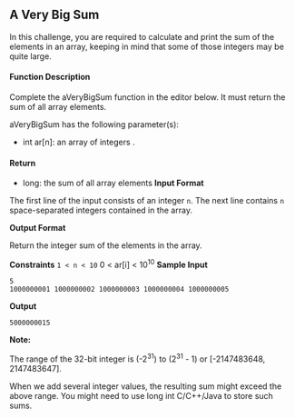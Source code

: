 ## A Very Big Sum

In this challenge, you are required to calculate and print the sum of the elements in an array, keeping in mind that some of those integers may be quite large.

#### Function Description

Complete the aVeryBigSum function in the editor below. It must return the sum of all array elements.

aVeryBigSum has the following parameter(s):

* int ar[n]: an array of integers .
#### Return

* long: the sum of all array elements
**Input Format**

The first line of the input consists of an integer `n`.
The next line contains `n` space-separated integers contained in the array.

**Output Format**

Return the integer sum of the elements in the array.

**Constraints**
`1 < n < 10`
0 < ar[i] < 10<sup>10</sup>
**Sample Input**
```
5
1000000001 1000000002 1000000003 1000000004 1000000005
```
**Output**
```
5000000015
```
**Note:**

The range of the 32-bit integer is (-2<sup>31</sup>) to (2<sup>31</sup> - 1) or [-2147483648, 2147483647].

When we add several integer values, the resulting sum might exceed the above range. You might need to use long int C/C++/Java to store such sums.